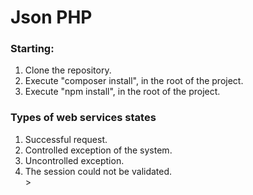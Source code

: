 # Json PHP

### Starting:

<ol>
	<li>Clone the repository.</li>
	<li>Execute "composer install", in the root of the project.</li>
	<li>Execute "npm install", in the root of the project.</li>
</ol>

### Types of web services states

<ol>
	<li>Successful request.</li>
	<li>Controlled exception of the system.</li>
	<li>Uncontrolled exception.</li>
	<li>The session could not be validated.</li>>
</ol>
